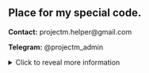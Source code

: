 <div>
  <h2>Place for my special code.</h2>
  <p><strong>Contact:</strong> projectm.helper@gmail.com</p>
  <p><strong>Telegram:</strong> @projectm_admin</p>

  <details>
    <summary>Click to reveal more information</summary>
